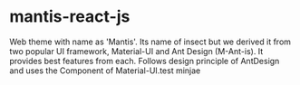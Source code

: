 # mantis-react-js

Web theme with name as 'Mantis'. Its name of insect but we derived it from two popular UI framework, Material-UI and Ant
Design (M-Ant-is). It provides best features from each. Follows design principle of AntDesign and uses the Component of
Material-UI.test
minjae